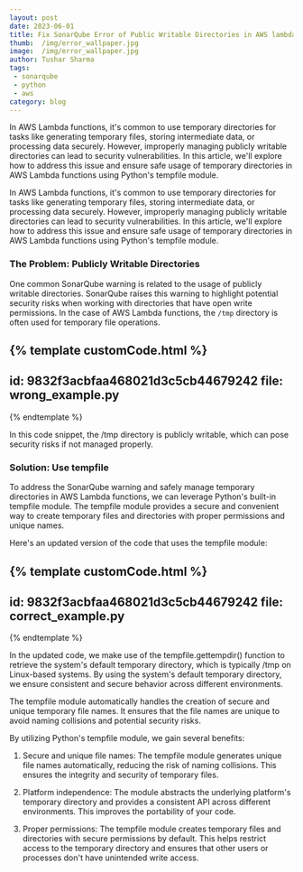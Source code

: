```yaml
---
layout: post
date: 2023-06-01
title: Fix SonarQube Error of Public Writable Directories in AWS lambda python
thumb:  /img/error_wallpaper.jpg
image:  /img/error_wallpaper.jpg
author: Tushar Sharma
tags:
 - sonarqube
 - python
 - aws
category: blog
---
```


In AWS Lambda functions, it's common to use temporary directories for tasks like generating temporary files, storing intermediate data, or processing data securely. However, improperly managing publicly writable directories can lead to security vulnerabilities. In this article, we'll explore how to address this issue and ensure safe usage of temporary directories in AWS Lambda functions using Python's tempfile module.<!-- truncate_here -->

In AWS Lambda functions, it's common to use temporary directories for tasks like generating temporary files, storing intermediate data, or processing data securely. However, improperly managing publicly writable directories can lead to security vulnerabilities. In this article, we'll explore how to address this issue and ensure safe usage of temporary directories in AWS Lambda functions using Python's tempfile module.

### The Problem: Publicly Writable Directories

One common SonarQube warning is related to the usage of publicly writable directories. SonarQube raises this warning to highlight potential security risks when working with directories that have open write permissions. In the case of AWS Lambda functions, the `/tmp` directory is often used for temporary file operations.

{% template  customCode.html %}
---
id: 9832f3acbfaa468021d3c5cb44679242
file: wrong_example.py
---
{% endtemplate %}

In this code snippet, the /tmp directory is publicly writable, which can pose security risks if not managed properly.

### Solution: Use tempfile

To address the SonarQube warning and safely manage temporary directories in AWS Lambda functions, we can leverage Python's built-in tempfile module. The tempfile module provides a secure and convenient way to create temporary files and directories with proper permissions and unique names.

Here's an updated version of the code that uses the tempfile module:


{% template  customCode.html %}
---
id: 9832f3acbfaa468021d3c5cb44679242
file: correct_example.py
---
{% endtemplate %}

In the updated code, we make use of the tempfile.gettempdir() function to retrieve the system's default temporary directory, which is typically /tmp on Linux-based systems. By using the system's default temporary directory, we ensure consistent and secure behavior across different environments.

The tempfile module automatically handles the creation of secure and unique temporary file names. It ensures that the file names are unique to avoid naming collisions and potential security risks.

By utilizing Python's tempfile module, we gain several benefits:

1. Secure and unique file names: The tempfile module generates unique file names automatically, reducing the risk of naming collisions. This ensures the integrity and security of temporary files.

2. Platform independence: The module abstracts the underlying platform's temporary directory and provides a consistent API across different environments. This improves the portability of your code.

3. Proper permissions: The tempfile module creates temporary files and directories with secure permissions by default. This helps restrict access to the temporary directory and ensures that other users or processes don't have unintended write access.
